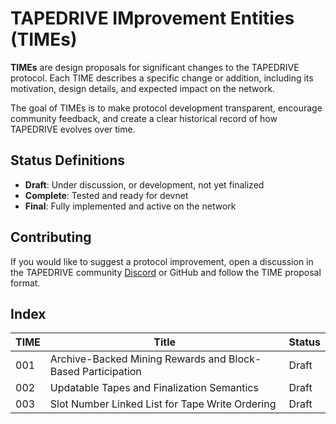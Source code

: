 # TAPEDRIVE IMprovement Entities (TIMEs)

**TIMEs** are design proposals for significant changes to the TAPEDRIVE protocol. Each TIME describes a specific change or addition, including its motivation, design details, and expected impact on the network.

The goal of TIMEs is to make protocol development transparent, encourage community feedback, and create a clear historical record of how TAPEDRIVE evolves over time.

## Status Definitions

- **Draft**: Under discussion, or development, not yet finalized
- **Complete**: Tested and ready for devnet
- **Final**: Fully implemented and active on the network

## Contributing

If you would like to suggest a protocol improvement, open a discussion in the TAPEDRIVE community [Discord](https://discord.gg/dVa9TWA45X) or GitHub and follow the TIME proposal format.

## Index

| TIME | Title | Status |
|------|-------|--------|
| 001 | Archive-Backed Mining Rewards and Block-Based Participation | Draft |
| 002 | Updatable Tapes and Finalization Semantics | Draft |
| 003 | Slot Number Linked List for Tape Write Ordering | Draft |

